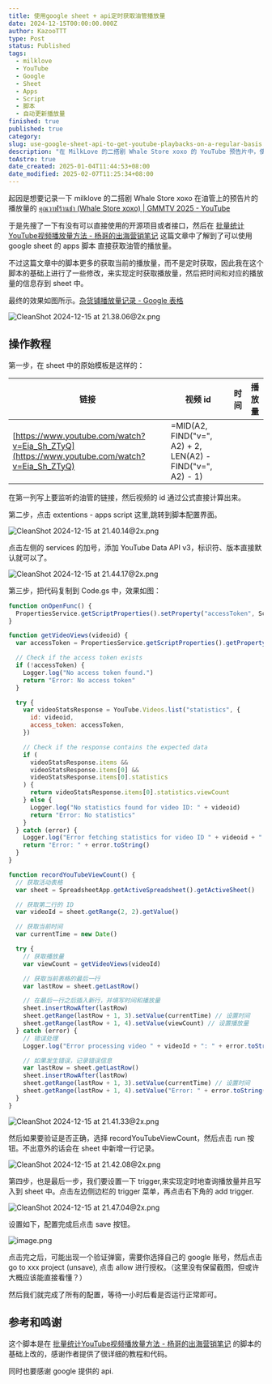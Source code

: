 ```yaml
---
title: 使用google sheet + api定时获取油管播放量
date: 2024-12-15T00:00:00.000Z
author: KazooTTT
type: Post
status: Published
tags:
  - milklove
  - YouTube
  - Google
  - Sheet
  - Apps
  - Script
  - 脚本
  - 自动更新播放量
finished: true
published: true
category:
slug: use-google-sheet-api-to-get-youtube-playbacks-on-a-regular-basis
description: "在 MilkLove 的二搭剧 Whale Store xoxo 的 YouTube 预告片中，使用 Google Sheets 脚本可以定时获取视频播放量并存入表格。脚本主要包括以下步骤： 1.  **检查是否有 access token**: 脚本首先检查是否存在 access token。如果不存在，则会返回一个错误信息。 2.  **获取 video 的统计数据**: 脚本使用 YouTube API 来获取视频的统计数据，包括播放量等。若统计数据成功则将播放量返回给脚本。 3.  **记录播放量和时间到表格中**：如果在获取播放量后没有发生错误，则会向表格中插入一行，其中包含当前时间和播放量。 因此，通过这个脚本，可以定时地获取 YouTube 视频的播放量并存入 Google Sheets 表格。"
toAstro: true
date_created: 2025-01-04T11:44:53+08:00
date_modified: 2025-02-07T11:25:34+08:00
---
```


起因是想要记录一下 milklove 的二搭剧 Whale Store xoxo 在油管上的预告片的播放量的 [คุณวาฬร้านชำ (Whale Store xoxo) \| GMMTV 2025 - YouTube](https://www.youtube.com/watch?v=Eia_Sh_ZTyQ)

于是先搜了一下有没有可以直接使用的开源项目或者接口，然后在 [批量统计YouTube视频播放量方法 - 杨哥的出海营销笔记](https://marketingyang.com/%E6%89%B9%E9%87%8F%E7%BB%9F%E8%AE%A1youtube%E8%A7%86%E9%A2%91%E6%92%AD%E6%94%BE%E9%87%8F%E6%96%B9%E6%B3%95/) 这篇文章中了解到了可以使用 google sheet 的 apps 脚本 直接获取油管的播放量。

不过这篇文章中的脚本更多的获取当前的播放量，而不是定时获取，因此我在这个脚本的基础上进行了一些修改，来实现定时获取播放量，然后把时间和对应的播放量的信息存到 sheet 中。

最终的效果如图所示。[杂货铺播放量记录 - Google 表格](https://docs.google.com/spreadsheets/d/12l5v7V-lyHFXw1KkgGAFtnvbVejrKshOLGsulLf8P1A/edit?usp=sharing)

![CleanShot 2024-12-15 at 21.38.06@2x.png](https://pictures.kazoottt.top/2024/12/20241215-1d48251e5fc8c4b10db40df0be42ec44.png)

## 操作教程

第一步，在 sheet 中的原始模板是这样的：

| 链接                                                                                       | 视频 id                                                    | 时间 | 播放量 |
| ------------------------------------------------------------------------------------------ | ---------------------------------------------------------- | ---- | ------ |
| [https://www.youtube.com/watch?v=Eia_Sh_ZTyQ](https://www.youtube.com/watch?v=Eia_Sh_ZTyQ) | =MID(A2, FIND("v=", A2) + 2, LEN(A2) - FIND("v=", A2) - 1) |      |        |

在第一列写上要监听的油管的链接，然后视频的 id 通过公式直接计算出来。

第二步，点击 extentions - apps script 这里,跳转到脚本配置界面。

![CleanShot 2024-12-15 at 21.40.14@2x.png](https://pictures.kazoottt.top/2024/12/20241215-67500f88d9213bc751ab385fabc8ba4d.png)

点击左侧的 services 的加号，添加 YouTube Data API v3，标识符、版本直接默认就可以了。

![CleanShot 2024-12-15 at 21.44.17@2x.png](https://pictures.kazoottt.top/2024/12/20241215-910db7890a903b9cd74b173ad34fa0ad.png)

第三步，把代码复制到 Code.gs 中，效果如图：

```js
function onOpenFunc() {
  PropertiesService.getScriptProperties().setProperty("accessToken", ScriptApp.getOAuthToken())
}

function getVideoViews(videoid) {
  var accessToken = PropertiesService.getScriptProperties().getProperty("accessToken")

  // Check if the access token exists
  if (!accessToken) {
    Logger.log("No access token found.")
    return "Error: No access token"
  }

  try {
    var videoStatsResponse = YouTube.Videos.list("statistics", {
      id: videoid,
      access_token: accessToken,
    })

    // Check if the response contains the expected data
    if (
      videoStatsResponse.items &&
      videoStatsResponse.items[0] &&
      videoStatsResponse.items[0].statistics
    ) {
      return videoStatsResponse.items[0].statistics.viewCount
    } else {
      Logger.log("No statistics found for video ID: " + videoid)
      return "Error: No statistics"
    }
  } catch (error) {
    Logger.log("Error fetching statistics for video ID " + videoid + ": " + error.toString())
    return "Error: " + error.toString()
  }
}

function recordYouTubeViewCount() {
  // 获取活动表格
  var sheet = SpreadsheetApp.getActiveSpreadsheet().getActiveSheet()

  // 获取第二行的 ID
  var videoId = sheet.getRange(2, 2).getValue()

  // 获取当前时间
  var currentTime = new Date()

  try {
    // 获取播放量
    var viewCount = getVideoViews(videoId)

    // 获取当前表格的最后一行
    var lastRow = sheet.getLastRow()

    // 在最后一行之后插入新行，并填写时间和播放量
    sheet.insertRowAfter(lastRow)
    sheet.getRange(lastRow + 1, 3).setValue(currentTime) // 设置时间
    sheet.getRange(lastRow + 1, 4).setValue(viewCount) // 设置播放量
  } catch (error) {
    // 错误处理
    Logger.log("Error processing video " + videoId + ": " + error.toString())

    // 如果发生错误，记录错误信息
    var lastRow = sheet.getLastRow()
    sheet.insertRowAfter(lastRow)
    sheet.getRange(lastRow + 1, 3).setValue(currentTime) // 设置时间
    sheet.getRange(lastRow + 1, 4).setValue("Error: " + error.toString()) // 设置错误信息
  }
}
```

![CleanShot 2024-12-15 at 21.41.33@2x.png](https://pictures.kazoottt.top/2024/12/20241215-bc187c06a7f8ff245814034294da6035.png)

然后如果要验证是否正确，选择 recordYouTubeViewCount，然后点击 run 按钮。不出意外的话会在 sheet 中新增一行记录。

![CleanShot 2024-12-15 at 21.42.08@2x.png](https://pictures.kazoottt.top/2024/12/20241215-9e27a00e167349a672a56770393fb680.png)

第四步，也是最后一步，我们要设置一下 trigger,来实现定时地查询播放量并且写入到 sheet 中。点击左边侧边栏的 trigger 菜单，再点击右下角的 add trigger.

![CleanShot 2024-12-15 at 21.47.04@2x.png](https://pictures.kazoottt.top/2024/12/20241215-9cc933a553b36a5f35cb1310ee5f455f.png)

设置如下，配置完成后点击 save 按钮。

![image.png](https://pictures.kazoottt.top/2024/12/20241215-2158ed0c440adc3d3bae20f2bfdc5355.png)

点击完之后，可能出现一个验证弹窗，需要你选择自己的 google 账号，然后点击 go to xxx project (unsave), 点击 allow 进行授权。（这里没有保留截图，但或许大概应该能直接看懂？）

然后我们就完成了所有的配置，等待一小时后看是否运行正常即可。

## 参考和鸣谢

这个脚本是在 [批量统计YouTube视频播放量方法 - 杨哥的出海营销笔记](https://marketingyang.com/%E6%89%B9%E9%87%8F%E7%BB%9F%E8%AE%A1youtube%E8%A7%86%E9%A2%91%E6%92%AD%E6%94%BE%E9%87%8F%E6%96%B9%E6%B3%95/) 的脚本的基础上改的，感谢作者提供了很详细的教程和代码。

同时也要感谢 google 提供的 api.
